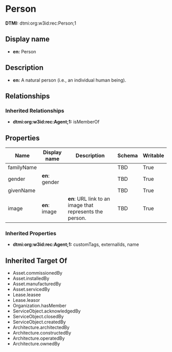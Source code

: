 # Person
**DTMI:** dtmi:org:w3id:rec:Person;1
## Display name
- **en:** Person
## Description
- **en:** A natural person (i.e., an individual human being).
## Relationships
### Inherited Relationships
* **dtmi:org:w3id:rec:Agent;1:** isMemberOf
## Properties
|Name|Display name|Description|Schema|Writable|
|-|-|-|-|-|
|familyName|||TBD|True|
|gender|**en**: gender||TBD|True|
|givenName|||TBD|True|
|image|**en**: image|**en**: URL link to an image that represents the person.|TBD|True|
### Inherited Properties
* **dtmi:org:w3id:rec:Agent;1:** customTags, externalIds, name
## Inherited Target Of
* Asset.commissionedBy
* Asset.installedBy
* Asset.manufacturedBy
* Asset.servicedBy
* Lease.leasee
* Lease.leasor
* Organization.hasMember
* ServiceObject.acknowledgedBy
* ServiceObject.closedBy
* ServiceObject.createdBy
* Architecture.architectedBy
* Architecture.constructedBy
* Architecture.operatedBy
* Architecture.ownedBy
